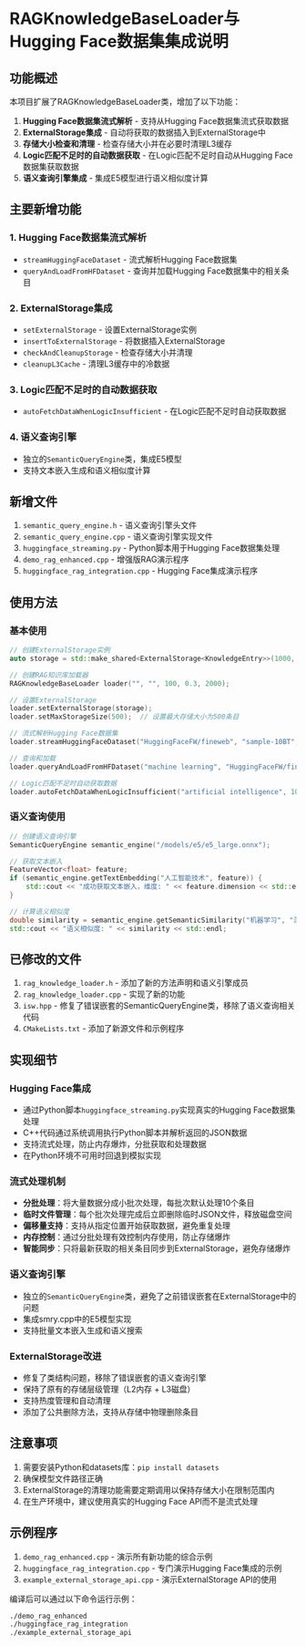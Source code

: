 # RAGKnowledgeBaseLoader与Hugging Face数据集集成说明

## 功能概述

本项目扩展了RAGKnowledgeBaseLoader类，增加了以下功能：

1. **Hugging Face数据集流式解析** - 支持从Hugging Face数据集流式获取数据
2. **ExternalStorage集成** - 自动将获取的数据插入到ExternalStorage中
3. **存储大小检查和清理** - 检查存储大小并在必要时清理L3缓存
4. **Logic匹配不足时的自动数据获取** - 在Logic匹配不足时自动从Hugging Face数据集获取数据
5. **语义查询引擎集成** - 集成E5模型进行语义相似度计算

## 主要新增功能

### 1. Hugging Face数据集流式解析
- `streamHuggingFaceDataset` - 流式解析Hugging Face数据集
- `queryAndLoadFromHFDataset` - 查询并加载Hugging Face数据集中的相关条目

### 2. ExternalStorage集成
- `setExternalStorage` - 设置ExternalStorage实例
- `insertToExternalStorage` - 将数据插入ExternalStorage
- `checkAndCleanupStorage` - 检查存储大小并清理
- `cleanupL3Cache` - 清理L3缓存中的冷数据

### 3. Logic匹配不足时的自动数据获取
- `autoFetchDataWhenLogicInsufficient` - 在Logic匹配不足时自动获取数据

### 4. 语义查询引擎
- 独立的`SemanticQueryEngine`类，集成E5模型
- 支持文本嵌入生成和语义相似度计算

## 新增文件

1. `semantic_query_engine.h` - 语义查询引擎头文件
2. `semantic_query_engine.cpp` - 语义查询引擎实现文件
3. `huggingface_streaming.py` - Python脚本用于Hugging Face数据集处理
4. `demo_rag_enhanced.cpp` - 增强版RAG演示程序
5. `huggingface_rag_integration.cpp` - Hugging Face集成演示程序

## 使用方法

### 基本使用
```cpp
// 创建ExternalStorage实例
auto storage = std::make_shared<ExternalStorage<KnowledgeEntry>>(1000, 100.0, 10.0);

// 创建RAG知识库加载器
RAGKnowledgeBaseLoader loader("", "", 100, 0.3, 2000);

// 设置ExternalStorage
loader.setExternalStorage(storage);
loader.setMaxStorageSize(500);  // 设置最大存储大小为500条目

// 流式解析Hugging Face数据集
loader.streamHuggingFaceDataset("HuggingFaceFW/fineweb", "sample-10BT", "train", 10, "test_category");

// 查询和加载
loader.queryAndLoadFromHFDataset("machine learning", "HuggingFaceFW/fineweb", "sample-10BT", 5, "ml_research");

// Logic匹配不足时自动获取数据
loader.autoFetchDataWhenLogicInsufficient("artificial intelligence", 10, "HuggingFaceFW/fineweb", "sample-10BT");
```

### 语义查询使用
```cpp
// 创建语义查询引擎
SemanticQueryEngine semantic_engine("/models/e5/e5_large.onnx");

// 获取文本嵌入
FeatureVector<float> feature;
if (semantic_engine.getTextEmbedding("人工智能技术", feature)) {
    std::cout << "成功获取文本嵌入，维度: " << feature.dimension << std::endl;
}

// 计算语义相似度
double similarity = semantic_engine.getSemanticSimilarity("机器学习", "深度学习");
std::cout << "语义相似度: " << similarity << std::endl;
```

## 已修改的文件

1. `rag_knowledge_loader.h` - 添加了新的方法声明和语义引擎成员
2. `rag_knowledge_loader.cpp` - 实现了新的功能
3. `isw.hpp` - 修复了错误嵌套的SemanticQueryEngine类，移除了语义查询相关代码
4. `CMakeLists.txt` - 添加了新源文件和示例程序

## 实现细节

### Hugging Face集成
- 通过Python脚本`huggingface_streaming.py`实现真实的Hugging Face数据集处理
- C++代码通过系统调用执行Python脚本并解析返回的JSON数据
- 支持流式处理，防止内存爆炸，分批获取和处理数据
- 在Python环境不可用时回退到模拟实现

### 流式处理机制
- **分批处理**：将大量数据分成小批次处理，每批次默认处理10个条目
- **临时文件管理**：每个批次处理完成后立即删除临时JSON文件，释放磁盘空间
- **偏移量支持**：支持从指定位置开始获取数据，避免重复处理
- **内存控制**：通过分批处理有效控制内存使用，防止存储爆炸
- **智能同步**：只将最新获取的相关条目同步到ExternalStorage，避免存储爆炸

### 语义查询引擎
- 独立的`SemanticQueryEngine`类，避免了之前错误嵌套在ExternalStorage中的问题
- 集成smry.cpp中的E5模型实现
- 支持批量文本嵌入生成和语义搜索

### ExternalStorage改进
- 修复了类结构问题，移除了错误嵌套的语义查询引擎
- 保持了原有的存储层级管理（L2内存 + L3磁盘）
- 支持热度管理和自动清理
- 添加了公共删除方法，支持从存储中物理删除条目

## 注意事项

1. 需要安装Python和datasets库：`pip install datasets`
2. 确保模型文件路径正确
3. ExternalStorage的清理功能需要定期调用以保持存储大小在限制范围内
4. 在生产环境中，建议使用真实的Hugging Face API而不是流式处理

## 示例程序

1. `demo_rag_enhanced.cpp` - 演示所有新功能的综合示例
2. `huggingface_rag_integration.cpp` - 专门演示Hugging Face集成的示例
3. `example_external_storage_api.cpp` - 演示ExternalStorage API的使用

编译后可以通过以下命令运行示例：
```bash
./demo_rag_enhanced
./huggingface_rag_integration
./example_external_storage_api
```